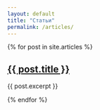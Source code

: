 ```yaml
---
layout: default
title: "Статьи"
permalink: /articles/
---
```

{% for post in site.articles %}
  <h2><a href="{{ post.url }}">{{ post.title }}</a></h2>
  <p>{{ post.excerpt }}</p>
{% endfor %}

